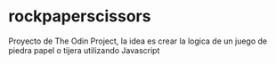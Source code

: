 # rockpaperscissors
Proyecto de The Odin Project, la idea es crear la logica de un juego de piedra papel o tijera utilizando Javascript